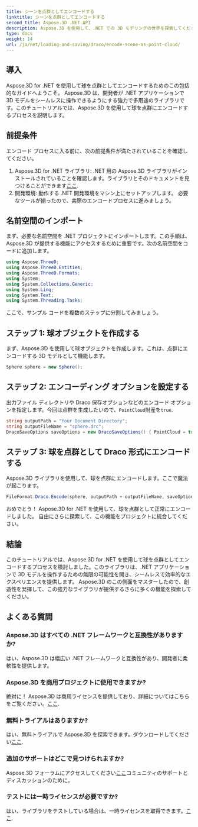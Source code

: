```yaml
---
title: シーンを点群としてエンコードする
linktitle: シーンを点群としてエンコードする
second_title: Aspose.3D .NET API
description: Aspose.3D を使用して、.NET での 3D モデリングの世界を探索してください。球を点群に簡単にエンコードする方法を学びましょう。今すぐあなたの創造性を解き放ちましょう！
type: docs
weight: 14
url: /ja/net/loading-and-saving/draco/encode-scene-as-point-cloud/
---
```

## 導入
Aspose.3D for .NET を使用して球を点群としてエンコードするためのこの包括的なガイドへようこそ。 Aspose.3D は、開発者が .NET アプリケーションで 3D モデルをシームレスに操作できるようにする強力で多用途のライブラリです。このチュートリアルでは、Aspose.3D を使用して球を点群にエンコードするプロセスを説明します。
## 前提条件
エンコード プロセスに入る前に、次の前提条件が満たされていることを確認してください。
1. Aspose.3D for .NET ライブラリ: .NET 用の Aspose.3D ライブラリがインストールされていることを確認します。ライブラリとそのドキュメントを見つけることができます[ここ](https://reference.aspose.com/3d/net/).
2. 開発環境: 動作する .NET 開発環境をマシン上にセットアップします。
必要なツールが揃ったので、実際のエンコードプロセスに進みましょう。
## 名前空間のインポート
まず、必要な名前空間を .NET プロジェクトにインポートします。この手順は、Aspose.3D が提供する機能にアクセスするために重要です。次の名前空間をコードに追加します。
```csharp
using Aspose.ThreeD;
using Aspose.ThreeD.Entities;
using Aspose.ThreeD.Formats;
using System;
using System.Collections.Generic;
using System.Linq;
using System.Text;
using System.Threading.Tasks;
```
ここで、サンプル コードを複数のステップに分割してみましょう。
## ステップ 1: 球オブジェクトを作成する
まず、Aspose.3D を使用して球オブジェクトを作成します。これは、点群にエンコードする 3D モデルとして機能します。
```csharp
Sphere sphere = new Sphere();
```
## ステップ 2: エンコーディング オプションを設定する
出力ファイル ディレクトリや Draco 保存オプションなどのエンコード オプションを指定します。今回は点群を生成したいので、`PointCloud`財産を`true`.
```csharp
string outputPath = "Your Document Directory";
string outputFileName = "sphere.drc";
DracoSaveOptions saveOptions = new DracoSaveOptions() { PointCloud = true };
```
## ステップ 3: 球を点群として Draco 形式にエンコードする
Aspose.3D ライブラリを使用して、球を点群にエンコードします。ここで魔法が起こります。
```csharp
FileFormat.Draco.Encode(sphere, outputPath + outputFileName, saveOptions);
```
おめでとう！ Aspose.3D for .NET を使用して、球を点群として正常にエンコードしました。
自由にさらに探索して、この機能をプロジェクトに統合してください。
## 結論
このチュートリアルでは、Aspose.3D for .NET を使用して球を点群としてエンコードするプロセスを検討しました。このライブラリは、.NET アプリケーションで 3D モデルを操作するための無限の可能性を開き、シームレスで効率的なエクスペリエンスを提供します。
Aspose.3D のこの側面をマスターしたので、創造性を発揮して、この強力なライブラリが提供するさらに多くの機能を探索してください。
## よくある質問
### Aspose.3D はすべての .NET フレームワークと互換性がありますか?
はい、Aspose.3D は幅広い .NET フレームワークと互換性があり、開発者に柔軟性を提供します。
### Aspose.3D を商用プロジェクトに使用できますか?
絶対に！ Aspose.3D は商用ライセンスを提供しており、詳細についてはこちらをご覧ください。[ここ](https://purchase.aspose.com/buy).
### 無料トライアルはありますか?
はい、無料トライアルで Aspose.3D を探索できます。ダウンロードしてください[ここ](https://releases.aspose.com/).
### 追加のサポートはどこで見つけられますか?
Aspose.3D フォーラムにアクセスしてください[ここ](https://forum.aspose.com/c/3d/18)コミュニティのサポートとディスカッションのために。
### テストには一時ライセンスが必要ですか?
はい、ライブラリをテストしている場合は、一時ライセンスを取得できます。[ここ](https://purchase.aspose.com/temporary-license/).